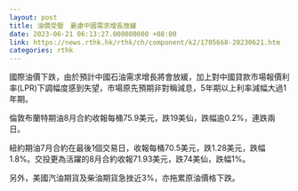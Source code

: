 ```yaml
---
layout: post
title: 油價受壓　憂慮中國需求增長放緩
date: 2023-06-21 06:13:27.000000000 +08:00
link: https://news.rthk.hk/rthk/ch/component/k2/1705668-20230621.htm
categories: rthk
---
```


國際油價下跌，由於預計中國石油需求增長將會放緩，加上對中國貸款市場報價利率(LPR)下調幅度感到失望，市場原先預期非對稱減息，5年期以上利率減幅大過1年期。

倫敦布蘭特期油8月合約收報每桶75.9美元，跌19美仙，跌幅逾0.2%，連跌兩日。

紐約期油7月合約在最後1個交易日，收報每桶70.5美元，跌1.28美元，跌幅1.8%。交投更為活躍的8月合約收報71.93美元，跌74美仙，跌幅1%。

另外，美國汽油期貨及柴油期貨急挫近3%，亦拖累原油價格下跌。
